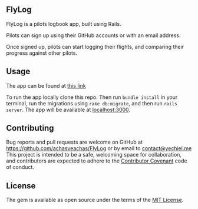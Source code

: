 ## FlyLog

FlyLog is a pilots logbook app, built using Rails.

Pilots can sign up using their GitHub accounts or with an email address.

Once signed up, pilots can start logging their flights, and comparing their progress against other pilots.

## Usage

The app can be found at [this link](https://flylogger.herokuapp.com/)

To run the app locally clone this repo. Then run `bundle install` in your terminal, run the migrations using `rake db:migrate`, and then run `rails server`. The app will be available at [localhost:3000](http://localhost:3000/).


## Contributing

Bug reports and pull requests are welcome on GitHub at https://github.com/achasveachas/FlyLog or by email to [contact@yechiel.me](mailto:contact@yechiel.me) 
This project is intended to be a safe, welcoming space for collaboration, and contributors are expected to adhere to the [Contributor Covenant](http://contributor-covenant.org) code of conduct.


## License

The gem is available as open source under the terms of the [MIT License](http://opensource.org/licenses/MIT).
